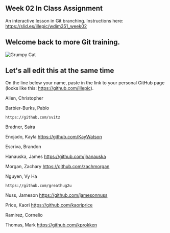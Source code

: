 ## Week 02 In Class Assignment

An interactive lesson in Git branching. Instructions here: https://slid.es/illepic/wdim351_week02

## Welcome back to more Git training.

![Grumpy Cat](https://dl.dropbox.com/u/115284/wdim351/week02/tard.jpg "Tard")

## Let's all edit this at the same time

On the line below your name, paste in the link to your personal GitHub page (looks like this: https://github.com/illepic).

Allen, Christopher

Barbier-Burks, Pablo

	https://github.com/svitz
	
Bradner, Saira

Enojado, Kayla
https://github.com/KayWatson

Escriva, Brandon

Hanauska, James
https://github.com/jhanauska

Morgan, Zachary
https://github.com/zachmorgan

Nguyen, Vy Ha

	https://github.com/greathug2u


Nuss, Jameson
https://github.com/jamesonnuss

Price, Kaori
https://github.com/kaoriprice

Ramirez, Cornelio

Thomas, Mark
https://github.com/kprokken
